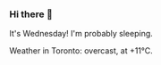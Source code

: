 ### Hi there :wave:

It's Wednesday! I'm probably sleeping.

Weather in Toronto: overcast, at +11°C.
